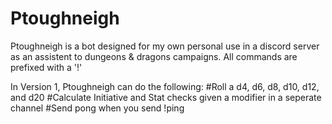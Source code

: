 # Ptoughneigh
Ptoughneigh is a bot designed for my own personal use in a discord server as an assistent to dungeons & dragons campaigns.
All commands are prefixed with a '!'

In Version 1, Ptoughneigh can do the following:
#Roll a d4, d6, d8, d10, d12, and d20
#Calculate Initiative and Stat checks given a modifier in a seperate channel
#Send pong when you send !ping
